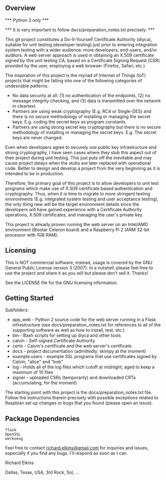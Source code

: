 Overview
--------

*** Python 3 only ***

*** It is very important to follow docs/preparation_notes.txt precisely. ***

This git project constitutes a Do-It-Yourself Certificate Authority (diyca), suitable for unit testing (developer testing) just prior to entering integration system testing with a wider audience: more developers, end-users, and/or auditors.  A web server approach is used in obtaining an X.509 certificate signed by this unit testing CA, based on a Certificate Signing Request (CSR) provided by the user, employing a web browser (Firefox, Safari, etc.).

The inspiration of this project is the myriad of Internet of Things (IoT) projects that might be falling into one of the following categories of undesirable patterns:

* No data security at all: (1) no authentication of the endpoints, (2) no message integrity checking, and (3) data is transmitted over the network in cleartext.
* Partners are using weak cryptography (E.g. RC4 or Single-DES) and there is no secure methodology of installing or managing the secret keys.  E.g. coding the secret keys as program constants.
* Partners are using strong secret key cryptography but there is no secure methodology of installing or managing the secret keys.  E.g. The secret keys are never changed.

Even when developers agree to securely use public key infrastructure and strong cryptography, I have seen cases where they stub this aspect out of their project during unit testing.  This just puts off the inevitable and may cause project delays when the stubs are later replaced with operational code.  Better to design and develop a project from the very beginning as it is intended to be in production.

Therefore, the primary goal of this project is to allow developers to unit test programs which make use of X.509 certificate based authentication and cryptography.  Thus, when it is time to migrate to more stringent testing environments (E.g. integrated system testing and user acceptance testing), the only thing new will be the target environment details since the developers will have gained experience with a Certificate Authority operations, X.509 certificates, and managing the user's private key.

This project is already proven running the web server on an Intel/AMD environment (Biostar Celeron board) and a Raspberry Pi 2 (ARM 32-bit processor with 1GB RAM).

Licensing
---------

This is *NOT* commercial software; instead, usage is covered by the GNU General Public License version 3 (2007).  In a nutshell, please feel free to use the project and share it as you will but please don't sell it.  Thanks!

See the LICENSE file for the GNU licensing information.

Getting Started
---------------

Subfolders:

* app_web - Python 2 source code for the web server running in a Flask infrastructure
            (see docs/preparation_notes.txt for references to all of the supporting software
            as well as how to install, test, etc.)
* bin - Bash scripts for setting up diyca and other tools
* calvin - Self-signed Certificate Authority
* certs - Calvin's certificate and the web server's certificate
* docs - project documentation (admittedly, skimpy at the moment)
* example.users - example SSL programs that use certificates signed by Calvin, "alice" and "bob"
* log - Holds all of the log files which cutoff at midnight; aged to keep a maximum of 10 files
* signer - uploaded CSRs (temporarily) and downloaded CRTs (accumulating, for the moment)

The starting point with this project is the docs/preparation_notes.txt file.  Follow the instructions therein precisely with possible exceptions related to Raspbian set up changes or bugs that you found (please open an issue).

Package Dependencies
--------------------
```
flask
OpenSSL
werkzeug
```

Feel free to contact richard.elkins@gmail.com for inquiries and issues, especially if you find any bugs.  I'll respond as soon as I can.

Richard Elkins

Dallas, Texas, USA, 3rd Rock, Sol, ...
